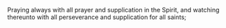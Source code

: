 Praying always with all prayer and supplication in the Spirit, and watching thereunto with all perseverance and supplication for all saints;
